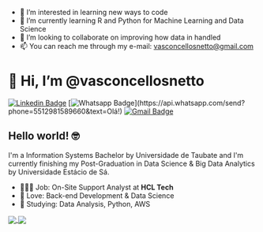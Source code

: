 - 👀 I’m interested in learning new ways to code
- 🌱 I’m currently learning R and Python for Machine Learning and Data Science
- 💞️ I’m looking to collaborate on improving how data in handled
- 📫 You can reach me through my e-mail: vasconcellosnetto@gmail.com

# 👋 Hi, I’m @vasconcellosnetto

[![Linkedin Badge](https://img.shields.io/badge/-LinkedIn-blue?style=flat-square&logo=Linkedin&logoColor=white&link=https://www.linkedin.com/in/vasconcellosnetto/)](https://www.linkedin.com/in/vasconcellosnetto/)
[![Whatsapp Badge](https://img.shields.io/badge/-Whatsapp-4CA143?style=flat-square&labelColor=4CA143&logo=whatsapp&logoColor=white&link=https://api.whatsapp.com/send?phone=5512981589660&text=Olá!)](https://api.whatsapp.com/send?phone=5512981589660&text=Olá!)
[![Gmail Badge](https://img.shields.io/badge/-Gmail-c14438?style=flat-square&logo=Gmail&logoColor=white&link=mailto:vasconcellosnetto@gmail.com)](mailto:vasconcellosnetto@gmail.com)

## Hello world! 🤓

I'm a Information Systems Bachelor by Universidade de Taubate and I'm currently finishing my Post-Graduation in Data Science & Big Data Analytics by Universidade Estácio de Sá.

- 👩🏻‍💻 Job: On-Site Support Analyst at **HCL Tech**
- 💙 Love: Back-end Development & Data Science
- 📖 Studying: Data Analysis, Python, AWS

<a href="https://github.com/anuraghazra/github-readme-stats">
  <img align="center" src="https://github-readme-stats.vercel.app/api?username=vasconcellosnetto&show_icons=true&count_private=true&theme=radical&hide=issues" />
</a>
<a href="https://github.com/anuraghazra/github-readme-stats">
  <img align="center" src="https://github-readme-stats.vercel.app/api/top-langs/?username=vasconcellosnetto&layout=compact&theme=radical" />
</a>
